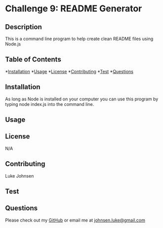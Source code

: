 
# Challenge 9: README Generator

  ## Description
  This is a command line program to help create clean README files using Node.js

  ## Table of Contents
  *[Installation](#installation)
  *[Usage](#usage)
  *[License](#license)
  *[Contributing](#contributing)
  *[Test](#test)
  *[Questions](#questions)

  ## Installation
  As long as Node is installed on your computer you can use this program by typing node index.js into the command line.

  ## Usage
  

  ## License
  N/A

  ## Contributing
  Luke Johnsen

  ## Test
  

  ## Questions
  Please check out my [GitHub](https://github.com/lukejohnsen) or email me at johnsen.luke@gmail.com
